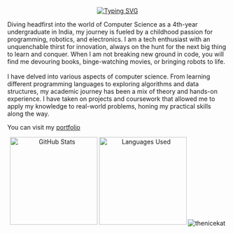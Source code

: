 <p align="center">
  <a href="https://git.io/typing-svg">
    <img src="https://readme-typing-svg.demolab.com?font=Fira+Code&pause=1000&random=false&width=435&lines=Hi+there%2C+I'm+Divyateja+Pasupuleti+%F0%9F%91%8B" alt="Typing SVG">
  </a>
</p>

Diving headfirst into the world of Computer Science as a 4th-year undergraduate in India, my journey is fueled by a childhood passion for programming, robotics, and electronics. I am a tech enthusiast with an unquenchable thirst for innovation, always on the hunt for the next big thing to learn and conquer. When I am not breaking new ground in code, you will find me devouring books, binge-watching movies, or bringing robots to life.
<br/> <br/>
I have delved into various aspects of computer science. From learning different programming languages to exploring algorithms and data structures, my academic journey has been a mix of theory and hands-on experience. I have taken on projects and coursework that allowed me to apply my knowledge to real-world problems, honing my practical skills along the way.
     
You can visit my [portfolio](http://thenicekat.github.io)

<p align="center">
  <img src="https://github-readme-stats.vercel.app/api?username=thenicekat&show_icons=true" alt="GitHub Stats" height="200">
  <img src="https://github-readme-stats.vercel.app/api/top-langs/?username=thenicekat&layout=compact" alt="Languages Used" height="200">
  <img align="center" src="https://github-readme-streak-stats.herokuapp.com/?user=thenicekat&" alt="thenicekat" />
</p>
